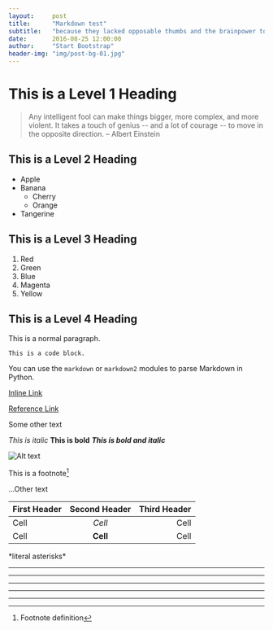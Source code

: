 ```yaml
---
layout:     post
title:      "Markdown test"
subtitle:   "because they lacked opposable thumbs and the brainpower to build a space program."
date:       2016-08-25 12:00:00
author:     "Start Bootstrap"
header-img: "img/post-bg-01.jpg"
---
```


# This is a Level 1 Heading
> Any intelligent fool can make things bigger, more complex, and more violent.
> It takes a touch of genius -- and a lot of courage -- to move in the
> opposite direction.
> – Albert Einstein

## This is a Level 2 Heading
+ Apple
+ Banana
    + Cherry
    + Orange
+ Tangerine

## This is a Level 3 Heading
1. Red
2. Green
3. Blue
4. Magenta
5. Yellow

## This is a Level 4 Heading
This is a normal paragraph.

    This is a code block.

You can use the `markdown` or `markdown2` modules to parse Markdown in Python.

[Inline Link](http://example.com)

[Reference Link][1]

Some other text

[1]: http://example.com

*This is italic*
**This is bold**
***This is bold and italic***

![Alt text](http://placehold.it/350x150)

This is a footnote[^1]

...Other text

[^1]: Footnote definition

First Header  | Second Header | Third Header |
 ------------ | :-----------: | -----------: |
Cell          |   *Cell*      |      Cell    |
Cell          |   **Cell**    |      Cell    |

\*literal asterisks\*

* * *

***

*****

- - -

---------------------------------------
